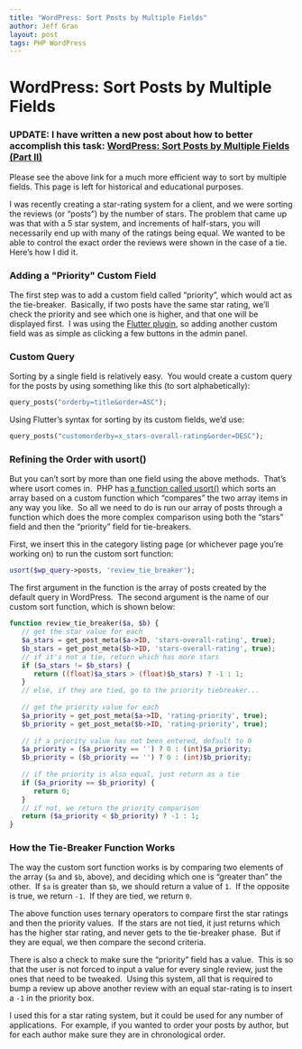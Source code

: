 ```yaml
---
title: "WordPress: Sort Posts by Multiple Fields"
author: Jeff Gran
layout: post
tags: PHP WordPress
---
```

# WordPress: Sort Posts by Multiple Fields

### UPDATE: I have written a new post about how to better accomplish this task: [WordPress: Sort Posts by Multiple Fields (Part II)][1]

 [1]: /262/blog/wordpress-sort-posts-by-multiple-fields-part-ii

Please see the above link for a much more efficient way to sort by multiple fields. This page is left for historical and educational purposes.

I was recently creating a star-rating system for a client, and we were sorting the reviews (or “posts”) by the number of stars. The problem that came up was that with a 5 star system, and increments of half-stars, you will necessarily end up with many of the ratings being equal. We wanted to be able to control the exact order the reviews were shown in the case of a tie. Here’s how I did it.

### Adding a "Priority" Custom Field

The first step was to add a custom field called “priority”, which would act as the tie-breaker.  Basically, if two posts have the same star rating, we’ll check the priority and see which one is higher, and that one will be displayed first.  I was using the [Flutter plugin][2], so adding another custom field was as simple as clicking a few buttons in the admin panel.

 [2]: http://flutter.freshout.us/ "Flutter WordPress Plugin Homepage"

### Custom Query

Sorting by a single field is relatively easy.  You would create a custom query for the posts by using something like this (to sort alphabetically):

~~~~ php
query_posts("orderby=title&order=ASC");
~~~~

Using Flutter’s syntax for sorting by its custom fields, we’d use:

~~~~ php
query_posts("customorderby=x_stars-overall-rating&order=DESC");
~~~~

### Refining the Order with usort()

But you can’t sort by more than one field using the above methods.  That’s where usort comes in.  PHP has [a function called usort()][3] which sorts an array based on a custom function which “compares” the two array items in any way you like.  So all we need to do is run our array of posts through a function which does the more complex comparison using both the “stars” field and then the “priority” field for tie-breakers.

 [3]: http://us2.php.net/manual/en/function.usort.php "PHP Manual: usort"

First, we insert this in the category listing page (or whichever page you’re working on) to run the custom sort function:

~~~~ php
usort($wp_query->posts, 'review_tie_breaker');
~~~~

The first argument in the function is the array of posts created by the default query in WordPress.  The second argument is the name of our custom sort function, which is shown below:

~~~~ php
function review_tie_breaker($a, $b) {
   // get the star value for each 
   $a_stars = get_post_meta($a->ID, 'stars-overall-rating', true);
   $b_stars = get_post_meta($b->ID, 'stars-overall-rating', true);
   // if it's not a tie, return which has more stars
   if ($a_stars != $b_stars) {
      return ((float)$a_stars > (float)$b_stars) ? -1 : 1;
   }
   // else, if they are tied, go to the priority tiebreaker...
 
   // get the priority value for each
   $a_priority = get_post_meta($a->ID, 'rating-priority', true);
   $b_priority = get_post_meta($b->ID, 'rating-priority', true);
 
   // if a priority value has not been entered, default to 0
   $a_priority = ($a_priority == '') ? 0 : (int)$a_priority;
   $b_priority = ($b_priority == '') ? 0 : (int)$b_priority;
 
   // if the priority is also equal, just return as a tie
   if ($a_priority == $b_priority) {
      return 0;
   }
   // if not, we return the priority comparison
   return ($a_priority < $b_priority) ? -1 : 1;
}
~~~~

### How the Tie-Breaker Function Works

The way the custom sort function works is by comparing two elements of the array (`$a` and `$b`, above), and deciding which one is “greater than” the other.  If `$a` is greater than `$b`, we should return a value of `1`.  If the opposite is true, we return `-1`.  If they are tied, we return `0`. 

The above function uses ternary operators to compare first the star ratings and then the priority values.  If the stars are not tied, it just returns which has the higher star rating, and never gets to the tie-breaker phase.  But if they are equal, we then compare the second criteria.

There is also a check to make sure the “priority” field has a value.  This is so that the user is not forced to input a value for every single review, just the ones that need to be tweaked.  Using this system, all that is required to bump a review up above another review with an equal star-rating is to insert a `-1` in the priority box.

I used this for a star rating system, but it could be used for any number of applications.  For example, if you wanted to order your posts by author, but for each author make sure they are in chronological order.

